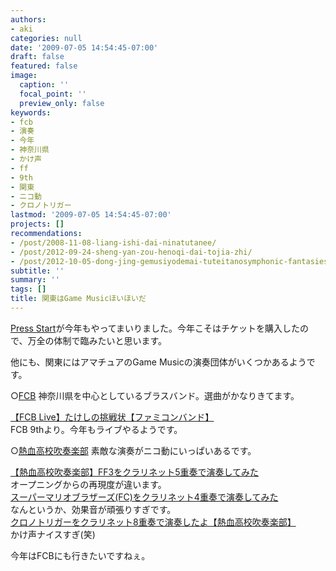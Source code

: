 ```yaml
---
authors:
- aki
categories: null
date: '2009-07-05 14:54:45-07:00'
draft: false
featured: false
image:
  caption: ''
  focal_point: ''
  preview_only: false
keywords:
- fcb
- 演奏
- 今年
- 神奈川県
- かけ声
- ff
- 9th
- 関東
- ニコ動
- クロノトリガー
lastmod: '2009-07-05 14:54:45-07:00'
projects: []
recommendations:
- /post/2008-11-08-liang-ishi-dai-ninatutanee/
- /post/2012-09-24-sheng-yan-zou-henoqi-dai-tojia-zhi/
- /post/2012-10-05-dong-jing-gemusiyodemai-tuteitanosymphonic-fantasies-tokyo-nocdganetutodemai-eru/
subtitle: ''
summary: ''
tags: []
title: 関東はGame Musicほいほいだ
---
```


[Press Start](http://fami-web.jp/pressstart/)が今年もやってまいりました。今年こそはチケットを購入したので、万全の体制で臨みたいと思います。

他にも、関東にはアマチュアのGame Musicの演奏団体がいくつかあるようです。

○[FCB](http://famicomband.org/) 神奈川県を中心としているブラスバンド。選曲がかなりきてます。

[【FCB Live】たけしの挑戦状【ファミコンバンド】](http://www.nicovideo.jp/watch/sm7510496)  
FCB 9thより。今年もライブやるようです。

○[熱血高校吹奏楽部](http://neket.web.fc2.com/) 素敵な演奏がニコ動にいっぱいあるです。

[【熱血高校吹奏楽部】FF3をクラリネット5重奏で演奏してみた](http://www.smilevideo.jp/view/4164844/200016)  
オープニングからの再現度が違います。  
[スーパーマリオブラザーズ(FC)をクラリネット4重奏で演奏してみた](http://www.smilevideo.jp/view/2218641/200016)  
なんというか、効果音が頑張りすぎです。  
[クロノトリガーをクラリネット8重奏で演奏したよ【熱血高校吹奏楽部】](http://www.nicovideo.jp/allegation/sm6650939)  
かけ声ナイスすぎ(笑)

今年はFCBにも行きたいですねぇ。